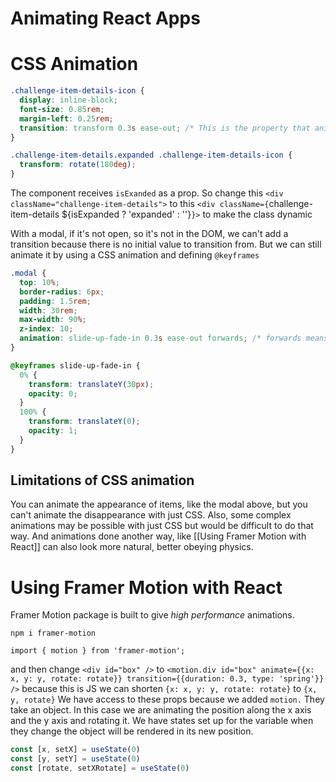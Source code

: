 # Animating React Apps

# CSS Animation
```css
.challenge-item-details-icon {
  display: inline-block;
  font-size: 0.85rem;
  margin-left: 0.25rem;
  transition: transform 0.3s ease-out; /* This is the property that animates the transform in the other rule. It should always go in the "base" rule that is always applied. The transformation goes in the rule that is turned on and off. We could also use `all` instead of `transform`. The number is the speed and the last bit is the acceleration style */
}

.challenge-item-details.expanded .challenge-item-details-icon {
  transform: rotate(180deg);
}
```
The component receives `isExanded` as a prop. So change this 
`<div className="challenge-item-details">`
to this
`<div className={`challenge-item-details ${isExpanded ? 'expanded' : ''}`}>`
to make the class dynamic


With a modal, if it's not open, so it's not in the DOM, we can't add a transition because there is no initial value to transition from. But we can still animate it by using a CSS animation and defining `@keyframes`


```css
.modal {
  top: 10%;
  border-radius: 6px;
  padding: 1.5rem;
  width: 30rem;
  max-width: 90%;
  z-index: 10;
  animation: slide-up-fade-in 0.3s ease-out forwards; /* forwards means keep the end-state once the animation is done */
}

@keyframes slide-up-fade-in {
  0% {
    transform: translateY(30px);
    opacity: 0;
  }
  100% {
    transform: translateY(0);
    opacity: 1;
  }
}
```

## Limitations of CSS animation
You can animate the appearance of items, like the modal above, but you can't animate the disappearance with just CSS. Also, some complex animations may be possible with just CSS but would be difficult to do that way. And animations done another way, like [[Using Framer Motion with React]] can also look more natural, better obeying physics.


# Using Framer Motion with React
Framer Motion package is built to give *high performance* animations.

`npm i framer-motion`

`import { motion } from 'framer-motion';`

and then change
`<div id="box" />`
to
 `<motion.div id="box" animate={{x: x, y: y, rotate: rotate}} transition={{duration: 0.3, type: 'spring'}} />`
because this is JS we can shorten `{x: x, y: y, rotate: rotate}` to `{x, y, rotate}`
We have access to these props because we added `motion.` They take an object. In this case we are animating the position along the x axis and the y axis and rotating it. We have states set up for the variable when they change the object will be rendered in its new position.

```js
const [x, setX] = useState(0)
const [y, setY] = useState(0)
const [rotate, setXRotate] = useState(0)
```

